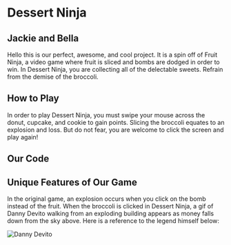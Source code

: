 # Dessert Ninja
## Jackie and Bella
Hello this is our perfect, awesome, and cool project. It is a spin off of Fruit Ninja, a video game where fruit is sliced and bombs are dodged in order to win. In Dessert Ninja, you are collecting all of the delectable sweets. Refrain from the demise of the broccoli.

## How to Play
In order to play Dessert Ninja, you must swipe your mouse across the donut, cupcake, and cookie to gain points. Slicing the broccoli equates to an explosion and loss. But do not fear, you are welcome to click the screen and play again!

## Our Code


## Unique Features of Our Game  
In the original game, an explosion occurs when you click on the bomb instead of the fruit. When the broccoli is clicked in Dessert Ninja, a gif of Danny Devito walking from an exploding building appears as money falls down from the sky above. Here is a reference to the legend himself below: 

![Danny Devito](https://c.tenor.com/Kl1RWj007bEAAAAd/danny-devito-walking-away.gif)
